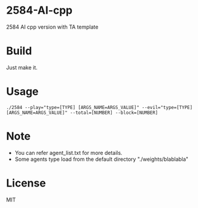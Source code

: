 # 2584-AI-cpp
2584 AI cpp version with TA template

# Build

Just make it.

# Usage

```
./2584 --play="type=[TYPE] [ARGS_NAME=ARGS_VALUE]" --evil="type=[TYPE] [ARGS_NAME=ARGS_VALUE]" --total=[NUMBER] --block=[NUMBER]
```

# Note

- You can refer agent_list.txt for more details.
- Some agents type load from the default directory "./weights/blablabla"

# License

MIT
